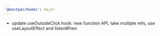 ```yaml
---
'@westpac/hooks': major
---
```


- update useOutsideClick hook: new function API, take multiple refs, use useLayoutEffect and listenWhen
